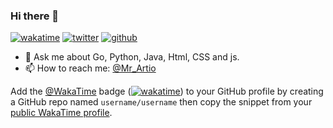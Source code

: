 ### Hi there 👋

[![wakatime](https://wakatime.com/badge/user/66b6796d-eb84-4bb9-b9d2-8dc882f4c6ac.svg)](https://wakatime.com/@66b6796d-eb84-4bb9-b9d2-8dc882f4c6ac)
[![twitter](https://img.shields.io/twitter/follow/Mr_Artio?label=followers&logo=twitter&color=%23007ec6&style=plastic)](https://twitter.com/Mr_Artio)
[![github](https://img.shields.io/github/followers/MrArtio?logo=github&style=plastic)](https://github.com/MrArtio?tab=followers)

- 💬 Ask me about Go, Python, Java, Html, CSS and js.
- 📫 How to reach me: [@Mr_Artio](https://twitter.com/Mr_Artio)

Add the [@WakaTime](https://github.com/wakatime) badge ([![wakatime](https://wakatime.com/badge/user/66b6796d-eb84-4bb9-b9d2-8dc882f4c6ac.svg)](https://wakatime.com/@66b6796d-eb84-4bb9-b9d2-8dc882f4c6ac)) to your GitHub profile by creating a GitHub repo named `username/username` then copy the snippet from your [public WakaTime profile](https://wakatime.com/me).

<!--
**alanhamlett/alanhamlett** is a ✨ _special_ ✨ repository because its `README.md` (this file) appears on your GitHub profile.

Here are some ideas to get you started:

- 🔭 I’m currently working on ...
- 🌱 I’m currently learning ...
- 👯 I’m looking to collaborate on ...
- 🤔 I’m looking for help with ...
- 💬 Ask me about ...
- 📫 How to reach me: ...
- 😄 Pronouns: ...
- ⚡ Fun fact: ...
-->
